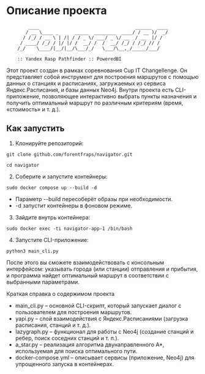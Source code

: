 # Описание проекта
```
        ____                                   ______  ____
       / __ \____ _      _____  ________  ____/ / __ )/  _/
      / /_/ / __ \ | /| / / _ \/ ___/ _ \/ __  / __  |/ /
     / ____/ /_/ / |/ |/ /  __/ /  /  __/ /_/ / /_/ // /
    /_/    \____/|__/|__/\___/_/   \___/\__,_/_____/___/

    :: Yandex Rasp Pathfinder :: PoweredBI
```

Этот проект создан в рамках соревнования Cup IT Changellenge. Он представляет собой инструмент для построения маршрутов с помощью данных о станциях и расписаниях, загружаемых из сервиса Яндекс.Расписания, и базы данных Neo4j. Внутри проекта есть CLI-приложение, позволяющее интерактивно выбрать пункты назначения и получить оптимальный маршрут по различным критериям (время, «стоимость» и т. д.).


## Как запустить

1. Клонируйте репозиторий:

`git clone github.com/forentfraps/navigator.git`


`cd navigator`


2. Соберите и запустите контейнеры:

`sudo docker compose up --build -d`
 - Параметр --build пересоберёт образы при необходимости.
 - -d запустит контейнеры в фоновом режиме.


3. Зайдите внутрь контейнера:

`sudo docker exec -ti navigator-app-1 /bin/bash`


4. Запустите CLI-приложение:

`python3 main_cli.py`


После этого вы сможете взаимодействовать с консольным интерфейсом: указывать города (или станции) отправления и прибытия, и программа найдет оптимальный маршрут в соответствии с выбранными параметрами.

Краткая справка о содержимом проекта

 - main_cli.py – основной CLI-скрипт, который запускает диалог с пользователем для построения маршрутов.
 - yapi.py – слой взаимодействия с Яндекс.Расписаниями (загрузка расписания, станций и т. д.).
 - lazygraph.py – функционал для работы с Neo4j (создание станций и ребер, поиск соседних станций и т. п.).
 - a_star.py – реализация алгоритма двунаправленного A*, используемая для поиска оптимального пути.
 - docker-compose.yml – описывает сервисы (приложение, Neo4j) для упрощенного запуска в контейнерах.

